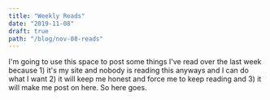 ```yaml
---
title: "Weekly Reads"
date: "2019-11-08"
draft: true
path: "/blog/nov-08-reads"
---
```

I'm going to use this space to post some things I've read over the last week because 1) it's my site and nobody is reading this anyways and I can do what I want 2) it will keep me honest and force me to keep reading and 3) it will make me post on here. So here goes.

